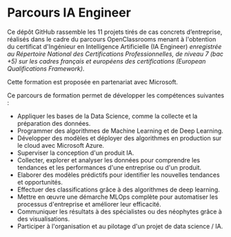 # Parcours IA Engineer 

Ce dépôt GitHub rassemble les 11 projets tirés de cas concrets d’entreprise, réalisés dans le cadre du parcours OpenClassrooms menant à l'obtention du certificat d'Ingénieur en Intelligence Artificielle (IA Engineer) _enregistrée au Répertoire National des Certifications Professionnelles, de niveau 7 (bac +5) sur les cadres français et européens des certifications (European Qualifications Framework)_. 

Cette formation est proposée en partenariat avec Microsoft.

Ce parcours de formation permet de développer les compétences suivantes : 

- Appliquer les bases de la Data Science, comme la collecte et la préparation des données.
- Programmer des algorithmes de Machine Learning et de Deep Learning.
- Développer des modèles et déployer des algorithmes en production sur le cloud avec Microsoft Azure.
- Superviser la conception d'un produit IA.
- Collecter, explorer et analyser les données pour comprendre les tendances et les performances d'une entreprise ou d'un produit.
- Elaborer des modèles prédictifs pour identifier les nouvelles tendances et opportunités.
- Effectuer des classifications grâce à des algorithmes de deep learning.
- Mettre en œuvre une démarche MLOps complète pour automatiser les processus d'entreprise et améliorer leur efficacité.
- Communiquer les résultats à des spécialistes ou des néophytes grâce à des visualisations.
- Participer à l'organisation et au pilotage d'un projet de data science / IA.
